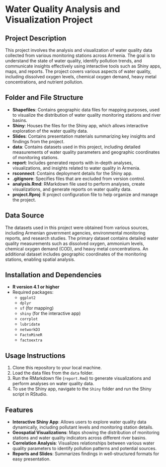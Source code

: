 # Water Quality Analysis and Visualization Project

## Project Description
This project involves the analysis and visualization of water quality data collected from various monitoring stations across Armenia. The goal is to understand the state of water quality, identify pollution trends, and communicate insights effectively using interactive tools such as Shiny apps, maps, and reports. The project covers various aspects of water quality, including dissolved oxygen levels, chemical oxygen demand, heavy metal concentrations, and nutrient pollution.

## Folder and File Structure

- **Shapefiles**: Contains geographic data files for mapping purposes, used to visualize the distribution of water quality monitoring stations and river basins.
- **Shiny**: Houses the files for the Shiny app, which allows interactive exploration of the water quality data.
- **Slides**: Contains presentation materials summarizing key insights and findings from the project.
- **data**: Contains datasets used in this project, including detailed measurements of water quality parameters and geographic coordinates of monitoring stations.
- **report**: Includes generated reports with in-depth analyses, visualizations, and insights related to water quality in Armenia.
- **rsconnect**: Contains deployment details for the Shiny app.
- **.gitignore**: Specifies files that are excluded from version control.
- **analysis.Rmd**: RMarkdown file used to perform analyses, create visualizations, and generate reports on water quality data.
- **project.Rproj**: R project configuration file to help organize and manage the project.

## Data Source
The datasets used in this project were obtained from various sources, including Armenian government agencies, environmental monitoring reports, and research studies. The primary dataset contains detailed water quality measurements such as dissolved oxygen, ammonium levels, chemical oxygen demand (COD), and heavy metal concentrations. An additional dataset includes geographic coordinates of the monitoring stations, enabling spatial analysis.

## Installation and Dependencies
- **R version 4.1 or higher**
- Required packages:
  - `ggplot2`
  - `dplyr`
  - `sf` (for mapping)
  - `shiny` (for the interactive app)
  - `corrplot`
  - `lubridate`
  - `networkD3`
  - `FactoMineR`
  - `factoextra`

## Usage Instructions
1. Clone this repository to your local machine.
2. Load the data files from the `data` folder.
3. Run the RMarkdown file (`report.Rmd`) to generate visualizations and perform analyses on water quality data.
4. To use the Shiny app, navigate to the `Shiny` folder and run the Shiny script in RStudio.

## Features
- **Interactive Shiny App**: Allows users to explore water quality data dynamically, including pollutant levels and monitoring station details.
- **Geospatial Visualizations**: Maps showing the distribution of monitoring stations and water quality indicators across different river basins.
- **Correlation Analysis**: Visualizes relationships between various water quality parameters to identify pollution patterns and potential sources.
- **Reports and Slides**: Summarizes findings in well-structured formats for easy presentation.


